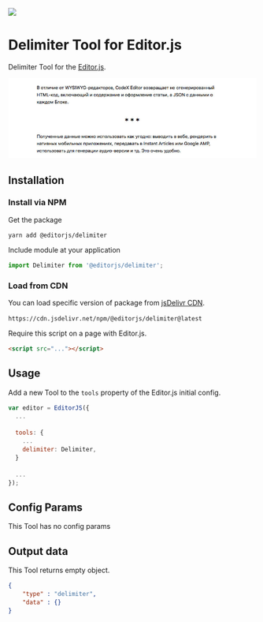 ![](https://badgen.net/badge/Editor.js/v2.0/blue)

# Delimiter Tool for Editor.js

Delimiter Tool for the [Editor.js](https://editorjs.io).

![](assets/68747470733a2f2f636170656c6c612e706963732f64653730653766382d353663642d343737392d383438662d3532633366363864656234372e6a7067.jpeg)

## Installation

### Install via NPM

Get the package

```
yarn add @editorjs/delimiter
```

Include module at your application

```javascript
import Delimiter from '@editorjs/delimiter';
```

### Load from CDN

You can load specific version of package from [jsDelivr CDN](https://www.jsdelivr.com/package/npm/@editorjs/delimiter).

`https://cdn.jsdelivr.net/npm/@editorjs/delimiter@latest`

Require this script on a page with Editor.js.

```html
<script src="..."></script>
```

## Usage

Add a new Tool to the `tools` property of the Editor.js initial config.

```javascript
var editor = EditorJS({
  ...

  tools: {
    ...
    delimiter: Delimiter,
  }

  ...
});
```

## Config Params

This Tool has no config params

## Output data

This Tool returns empty object.

```json
{
    "type" : "delimiter",
    "data" : {}
}
```

